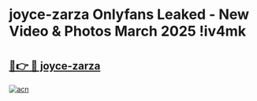 # joyce-zarza Onlyfans Leaked - New Video & Photos March 2025 !iv4mk

# <h2><a href="https://9rl36g.iuczelnia.edu.pl?title=joyce-zarza&ref=iv4mk">🔗👉 🔴 joyce-zarza</a></h2>

[![acn](https://github.com/user-attachments/assets/0f9c940e-d8b0-45ae-aac7-cd30a18b3e1c)](https://9rl36g.iuczelnia.edu.pl?title=joyce-zarza&ref=iv4mk)

